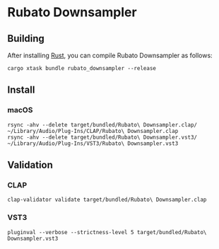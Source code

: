 # Rubato Downsampler

## Building

After installing [Rust](https://rustup.rs/), you can compile Rubato Downsampler as follows:

```shell
cargo xtask bundle rubato_downsampler --release
```

## Install

### macOS

```shell
rsync -ahv --delete target/bundled/Rubato\ Downsampler.clap/ ~/Library/Audio/Plug-Ins/CLAP/Rubato\ Downsampler.clap
rsync -ahv --delete target/bundled/Rubato\ Downsampler.vst3/ ~/Library/Audio/Plug-Ins/VST3/Rubato\ Downsampler.vst3
```

## Validation

### CLAP

```shell
clap-validator validate target/bundled/Rubato\ Downsampler.clap
```

### VST3

```shell
pluginval --verbose --strictness-level 5 target/bundled/Rubato\ Downsampler.vst3
```
